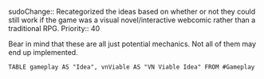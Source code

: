 sudoChange:: Recategorized the ideas based on whether or not they could still work if the game was a visual novel/interactive webcomic rather than a traditional RPG.
Priority:: 40

Bear in mind that these are all just potential mechanics. Not all of them may end up implemented.
```dataview
TABLE gameplay AS "Idea", vnViable AS "VN Viable Idea" FROM #Gameplay 
```
